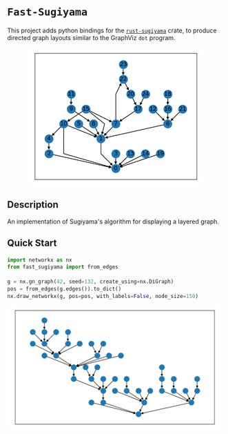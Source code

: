 # `Fast-Sugiyama`

This project adds python bindings for the [`rust-sugiyama`](https://crates.io/crates/rust-sugiyama) crate, to produce directed graph layouts similar to the GraphViz `dot` program.

<div align="center" >
    <img width=400 src="https://raw.githubusercontent.com/austinorr/fast-sugiyama/master/crates/py-sugiyama/misc/hero.png" alt="Graph Example">
</div>

## Description

An implementation of Sugiyama's algorithm for displaying a layered graph.

## Quick Start

```python
import networkx as nx
from fast_sugiyama import from_edges

g = nx.gn_graph(42, seed=132, create_using=nx.DiGraph)
pos = from_edges(g.edges()).to_dict()
nx.draw_networkx(g, pos=pos, with_labels=False, node_size=150)

```

<div align="left" >
    <img width=500 src="https://raw.githubusercontent.com/austinorr/fast-sugiyama/master/crates/py-sugiyama/misc/quickstart.png" alt="Quick Start Output">
</div>
